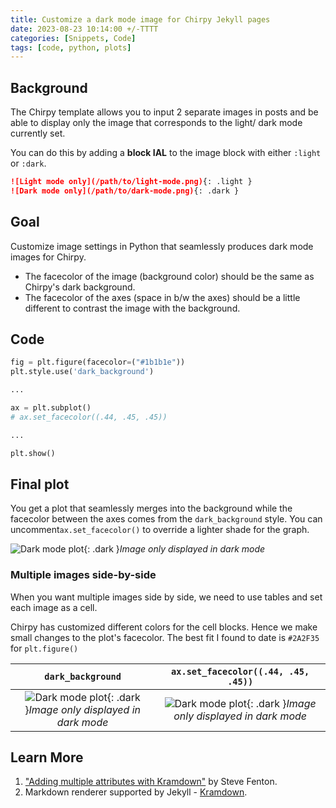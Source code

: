 ```yaml
---
title: Customize a dark mode image for Chirpy Jekyll pages
date: 2023-08-23 10:14:00 +/-TTTT
categories: [Snippets, Code]
tags: [code, python, plots]
---
```


## Background
The Chirpy template allows you to input 2 separate images in posts and
be able to display only the image that corresponds to the light/ dark mode currently set.

You can do this by adding a **block IAL** to the image block with
either `:light` or `:dark`.

```markdown
![Light mode only](/path/to/light-mode.png){: .light }
![Dark mode only](/path/to/dark-mode.png){: .dark }
```

## Goal
Customize image settings in Python that seamlessly produces dark mode images for Chirpy.

- The facecolor of the image (background color) should be the same as Chirpy's dark background.
- The facecolor of the axes (space in b/w the axes) should be a little different to contrast
  the image with the background.

## Code
```python
fig = plt.figure(facecolor=("#1b1b1e"))
plt.style.use('dark_background')

...

ax = plt.subplot()
# ax.set_facecolor((.44, .45, .45))

...

plt.show()
```

## Final plot
You get a plot that seamlessly merges into the background while the facecolor between the axes
comes from the `dark_background` style. You can uncomment`ax.set_facecolor()` 
to override a lighter shade for the graph.

![Dark mode plot](20230824-colorShade-dark1.png){: .dark }_Image only displayed in dark mode_

### Multiple images side-by-side
When you want multiple images side by side, we need to use tables and set each image as a cell. 

Chirpy has customized different colors for the cell blocks. Hence we make small changes 
to the plot's facecolor. The best fit I found to date is `#2A2F35` for `plt.figure()`

|                                       `dark_background`                                       |                              `ax.set_facecolor((.44, .45, .45))`                               |
|:---------------------------------------------------------------------------------------------:|:----------------------------------------------------------------------------------------------:|
| ![Dark mode plot](20230824-colorShade-dark3.png){: .dark }_Image only displayed in dark mode_ | ![Dark mode plot](20230824-colorShade-dark4.png){: .dark }_Image only displayed in dark mode_  |


## Learn More
1. ["Adding multiple attributes with Kramdown"](https://www.stevefenton.co.uk/blog/2022/09/adding-multiple-attributes-with-kramdown/) 
by Steve Fenton.
2. Markdown renderer supported by Jekyll - [Kramdown](https://jekyllrb.com/docs/configuration/markdown/#kramdown).